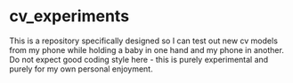 # cv_experiments
This is a repository specifically designed so I can test out new cv models from my phone while holding a baby in one hand and my phone in another. Do not expect good coding style here - this is purely experimental and purely for my own personal enjoyment. 
